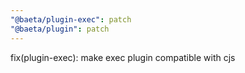 ```yaml
---
"@baeta/plugin-exec": patch
"@baeta/plugin": patch
---
```


fix(plugin-exec): make exec plugin compatible with cjs
